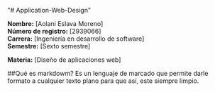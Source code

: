"# Application-Web-Design" 

**Nombre:** [Aolani Eslava Moreno]  
**Número de registro:** [2939066]  
**Carrera:** [Ingeniería en desarrollo de software]  
**Semestre:** [Sexto semestre]  

**Materia:** [Diseño de aplicaciones web]  



##Qué es markdowm?
Es un lenguaje de marcado que permite darle formato a cualquier texto plano para que así, este siempre limpio.



